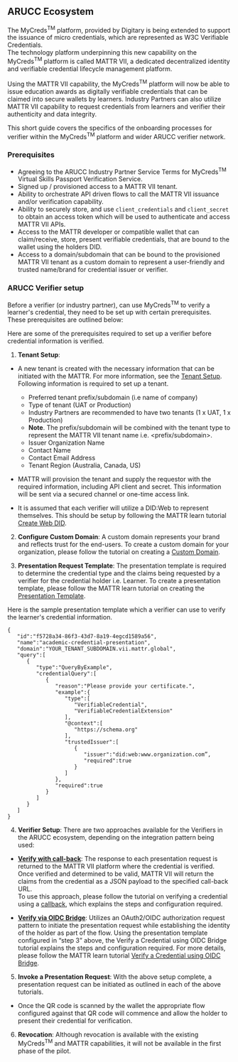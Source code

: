 ## ARUCC Ecosystem 

The MyCreds<sup>TM</sup> platform, provided by Digitary is being extended to support the issuance of micro credentials, which are represented as W3C Verifiable Credentials.  
The technology platform underpinning this new capability on the MyCreds<sup>TM</sup> platform is called MATTR VII, a dedicated decentralized identity and verifiable credential lifecycle management platform.  

Using the MATTR VII capability, the MyCreds<sup>TM</sup> platform will now be able to issue education awards as digitally verifiable credentials that can be claimed into secure wallets by learners. 
Industry Partners can also utilize MATTR VII capability to request credentials from learners and verifier their authenticity and data integrity. 

This short guide covers the specifics of the onboarding processes for verifier within the MyCreds<sup>TM</sup> platform and wider ARUCC verifier network. 

### Prerequisites  

- Agreeing to the ARUCC Industry Partner Service Terms for MyCreds<sup>TM</sup> Virtual Skills Passport Verification Service. 
- Signed up / provisioned access to a MATTR VII tenant. 
- Ability to orchestrate API driven flows to call the MATTR VII issuance and/or verification capability. 
- Ability to securely store, and use ```client_credentials``` and ```client_secret``` to obtain an access token which will be used to authenticate and access MATTR VII APIs. 
- Access to the MATTR developer or compatible wallet that can claim/receive, store, present verifiable credentials, that are bound to the wallet using the holders DID. 
- Access to a domain/subdomain that can be bound to the provisioned MATTR VII tenant as a custom domain to represent a user-friendly and trusted name/brand for credential issuer or verifier. 

### ARUCC Verifier setup

Before a verifier (or industry partner), can use MyCreds<sup>TM</sup> to verify a learner's credential, they need to be set up with certain prerequisites. These prerequisites are outlined below:

Here are some of the prerequisites required to set up a verifier before credential information is verified. 

1. __Tenant Setup__: 
- A new tenant is created with the necessary information that can be initiated with the MATTR. For more information, see the [Tenant Setup](https://learn.mattr.global/tutorials/essentials/tenant-setup).
Following information is required to set up a tenant. 

   - Preferred tenant prefix/subdomain (i.e name of company)
   - Type of tenant (UAT or Production) 
   - Industry Partners are recommended to have two tenants (1 x UAT, 1 x Production) 
   - __Note__. The prefix/subdomain will be combined with the tenant type to represent the MATTR VII tenant name i.e. <prefix/subdomain>.<tenant-type> 
   - Issuer Organization Name 
   - Contact Name 
   - Contact Email Address 
   - Tenant Region (Australia, Canada, US) 

- MATTR will provision the tenant and supply the requestor with the required information, including API client and secret. This information will be sent via a secured channel or one-time access link. 

- It is assumed that each verifier will utilize a DID:Web to represent themselves. This should be setup by following the MATTR learn tutorial [Create Web DID](https://learn.mattr.global/tutorials/dids/did-web).

2. __Configure Custom Domain__: A custom domain represents your brand and reflects trust for the end-users. To create a custom domain for your organization, please follow the tutorial on creating a [Custom Domain](https://learn.mattr.global/tutorials/essentials/custom-domain). 

3. __Presentation Request Template__: The presentation template is required to determine the credential type and the claims being requested by a verifier for the credential holder i.e. Learner. To create a presentation template, please follow the MATTR learn tutorial on creating the [Presentation Template](https://learn.mattr.global/tutorials/web-credentials/verify/presentation-template/overview).

Here is the sample presentation template which a verifier can use to verify the learner's credential information. 

```
{
   "id":"f5728a34-86f3-43d7-8a19-4egcd1589a56",
   "name":"academic-credential-presentation",
   "domain":"YOUR_TENANT_SUBDOMAIN.vii.mattr.global",
   "query":[
      {
         "type":"QueryByExample",
         "credentialQuery":[
            {
               "reason":"Please provide your certificate.",
               "example":{
                  "type":[
                     "VerifiableCredential",
                     "VerifiableCredentialExtension"
                  ],
                  "@context":[
                     "https://schema.org"
                  ],
                  "trustedIssuer":[
                     {
                        "issuer":"did:web:www.organization.com”,
                        "required":true
                     }
                  ]
               },
               "required":true
            }
         ]
      }
   ]
}
```

4. __Verifier Setup__: There are two approaches available for the Verifiers in the ARUCC ecosystem, depending on the integration pattern being used: 

- <u>**Verify with call-back**</u>: The response to each presentation request is returned to the MATTR VII platform where the credential is verified. Once verified and determined to be valid, MATTR VII will return the claims from the credential as a JSON payload to the specified call-back URL.  
To use this approach, please follow the tutorial on verifying a credential using a [callback](https://learn.mattr.global/tutorials/web-credentials/verify/callback/overview), which explains the steps and configuration required. 


- <u>**Verify via OIDC Bridge**</u>: Utilizes an OAuth2/OIDC authorization request pattern to initiate the presentation request while establishing the identity of the holder as part of the flow. 
Using the presentation template configured in “step 3” above, the Verify a Credential using OIDC Bridge tutorial explains the steps and configuration required. For more details, please follow the MATTR learn tutorial [Verify a Credential using OIDC Bridge](https://learn.mattr.global/tutorials/web-credentials/verify/oidc-bridge/overview).

5. __Invoke a Presentation Request__: 
With the above setup complete, a presentation request can be initiated as outlined in each of the above tutorials. 

- Once the QR code is scanned by the wallet the appropriate flow configured against that QR code will commence and allow the holder to present their credential for verification. 

6. __Revocation__: 
Although revocation is available with the existing MyCreds<sup>TM</sup> and MATTR capabilities, it will not be available in the first phase of the pilot.